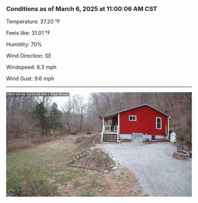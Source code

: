 ### Conditions as of March 6, 2025 at 11:00:06 AM CST 

Temperature: 37.20 &deg;F

Feels like: 31.01 &deg;F

Humidity: 70%

Wind Direction: SE

Windspeed: 8.3 mph

Wind Gust: 9.6 mph

---

<img src="./images/latest.jpeg"/>

